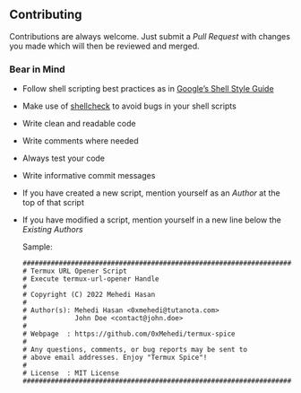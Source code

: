 <!-- cspell:words Mehedi Hasan shellcheck termux -->

<!-- markdownlint-disable MD041 -->

## Contributing

Contributions are always welcome.
Just submit a _Pull Request_ with changes you made which will then be reviewed and merged.

### Bear in Mind

- Follow shell scripting best practices as in [Google’s Shell Style Guide](https://google.github.io/styleguide/shellguide.html)

- Make use of [shellcheck](https://www.shellcheck.net/) to avoid bugs in your shell scripts

- Write clean and readable code

- Write comments where needed

- Always test your code

- Write informative commit messages

- If you have created a new script, mention yourself as an _Author_ at the top of that script

- If you have modified a script, mention yourself in a new line below the _Existing Authors_

  Sample:

  ```plaintext
  ######################################################################
  # Termux URL Opener Script
  # Execute termux-url-opener Handle
  #
  # Copyright (C) 2022 Mehedi Hasan
  #
  # Author(s): Mehedi Hasan <0xmehedi@tutanota.com>
  #            John Doe <contact@john.doe>
  #
  # Webpage  : https://github.com/0xMehedi/termux-spice
  #
  # Any questions, comments, or bug reports may be sent to
  # above email addresses. Enjoy "Termux Spice"!
  #
  # License  : MIT License
  ######################################################################
  ```
